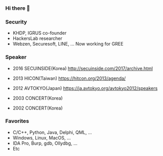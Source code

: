 ### Hi there 👋

<!--
**truefinder/truefinder** is a ✨ _special_ ✨ repository because its `README.md` (this file) appears on your GitHub profile.

Here are some ideas to get you started:

- 🔭 I’m currently working on ...
- 🌱 I’m currently learning ...
- 👯 I’m looking to collaborate on ...
- 🤔 I’m looking for help with ...
- 💬 Ask me about ...
- 📫 How to reach me: ...
- 😄 Pronouns: ...
- ⚡ Fun fact: ...
-->

### Security
- KHDP, IGRUS co-founder
- HackersLab researcher
- Webzen, Securesoft, LINE, ... Now working for GREE 

### Speaker 
- 2016 SECUINSIDE(Korea)
http://secuinside.com/2017/archive.html

- 2013 HICON(Taiwan)
https://hitcon.org/2013/agenda/

- 2012 AVTOKYO(Japan)
https://ja.avtokyo.org/avtokyo2012/speakers

- 2003 CONCERT(Korea) 
- 2002 CONCERT(Korea) 

### Favorites 
- C/C++, Python, Java, Delphi, QML, ... 
- Windows, Linux, MacOS, ... 
- IDA Pro, Burp, gdb, Ollydbg, ...
- Etc 
